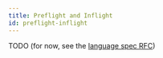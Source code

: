 ```yaml
---
title: Preflight and Inflight
id: preflight-inflight
---
```


TODO (for now, see the [language spec RFC](docs/docs/999-contributorsibutors/999-rfcs/2023-06-12-language-spec.md))
